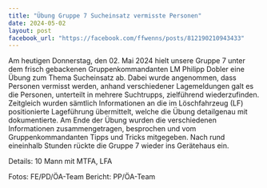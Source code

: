 ```yaml
---
title: "Übung Gruppe 7 Sucheinsatz vermisste Personen"
date: 2024-05-02
layout: post
facebook_url: "https://facebook.com/ffwenns/posts/812190210943433"
---
```


Am heutigen Donnerstag, den 02. Mai 2024 hielt unsere Gruppe 7 unter dem frisch gebackenen Gruppenkommandanten LM Philipp Dobler eine Übung zum Thema Sucheinsatz ab. 
Dabei wurde angenommen, dass Personen vermisst werden, anhand verschiedener Lagemeldungen galt es die Personen, unterteilt in mehrere Suchtrupps, zielführend wiederzufinden. Zeitgleich wurden sämtlich Informationen an die im Löschfahrzeug (LF) positionierte Lageführung übermittelt, welche die Übung detailgenau mit dokumentierte. ️
Am Ende der Übung wurden die verschiedenen Informationen zusammengetragen, besprochen und vom Gruppenkommandanten Tipps und Tricks mitgegeben. Nach rund eineinhalb Stunden rückte die Gruppe 7 wieder ins Gerätehaus ein. 

Details:
10 Mann mit MTFA, LFA 

Fotos: FE/PD/ÖA-Team 
Bericht: PP/ÖA-Team